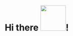 <h1 align="center"> Hi there <img src="https://i.pinimg.com/originals/8a/a4/59/8aa4595fb24b6ed585dddac4622b2445.gif" width="80">!</h1>


